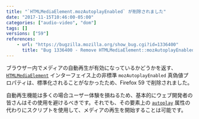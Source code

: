 ```yaml
---
title: "`HTMLMediaElement.mozAutoplayEnabled` が削除されました"
date: "2017-11-15T10:46:00-05:00"
categories: ["audio-video", "dom"]
tags: []
versions: ["59"]
references:
    - url: "https://bugzilla.mozilla.org/show_bug.cgi?id=1336400"
      title: "Bug 1336400 - Remove HTMLMediaElement::mozAutoplayEnabled"
---
```

ブラウザー内でメディアの自動再生が有効になっているかどうかを返す、[`HTMLMediaElement`](https://developer.mozilla.org/ja/docs/Web/API/HTMLMediaElement) インターフェイス上の非標準 `mozAutoplayEnabled` 真偽値プロパティは、標準化されることがなかったため、Firefox 59 で削除されました。

自動再生機能は多くの場合ユーザー体験を損ねるため、基本的にウェブ開発者の皆さんはその使用を避けるべきです。それでも、その要素上の [`autoplay`](https://developer.mozilla.org/ja/docs/Web/API/HTMLMediaElement/autoplay) 属性の代わりにスクリプトを使用して、メディアの再生を開始することは可能です。
